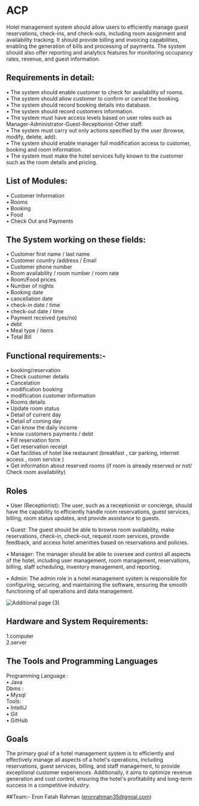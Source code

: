 # ACP
Hotel management system should allow users to efficiently manage guest reservations, check-ins, and check-outs, including room assignment and availability tracking. It should provide billing and invoicing capabilities, enabling the generation of bills and processing of payments. The system should also offer reporting and analytics features for monitoring occupancy rates, revenue, and guest information.

  
  
## Requirements in detail:

       
•	The system should enable customer to check for availability of rooms.   
•	The system should allow customer to confirm or cancel the booking.    
•	The system should record booking details into database.     
•	The system should record customers information.      
•	The system must have access levels based on user roles such as Manager-Administrator-Guest-Receptionist-Other staff.  
•	The system must carry out only actions specified by the user (browse, modify, delete, add).  
•	The system should enable manager full modification access to customer, booking and room information.  
•	The system must make the hotel services fully known to the customer such as the room details and pricing.  




## List of Modules:  
•	Customer Information  
•	Rooms  
•	Booking  
•	Food  
•	Check Out and Payments  
 





## The System working on these fields: 
 
 
•	Customer first name / last name  
•	Customer country /address / Email  
•	Customer phone number  
•	Room availability / room number / room rate  
•	Room/Food prices  
•	Number of nights  
•	Booking date  
•	cancellation date  
•	check-in date / time  
•	check-out date / time  
•	Payment received (yes/no)  
•	debt  
•	Meal type / items  
•	Total Bill 
   





## Functional requirements:-


•	booking/reservation  
•	Check customer details  
•	Cancelation   
• modification booking  
• modification customer information  
•	Rooms details  
•	Update room status  
•	Detail of current day  
•	Detail of coming day  
•	Can know the daily income  
• know customers payments / debt  
•	Fill reservation form  
•	Get reservation receipt  
•	Get facilities of hotel like restaurant (breakfast , car parking, internet access , room service )  
•	Get information about reserved rooms (if room is already reserved or not/ Check room availability)  





## Roles  
  
•	User (Receptionist): The user, such as a receptionist or concierge, should have the capability to efficiently handle room reservations, guest services, billing, room status updates, and provide assistance to guests.  
  
•	Guest: The guest should be able to browse room availability, make reservations, check-in, check-out, request room services, provide feedback, and access hotel amenities based on reservations and policies. 
  

•	Manager: The manager should be able to oversee and control all aspects of the hotel, including user management, room management, reservations, billing, staff scheduling, inventory management, and reporting.
  
•	Admin: The admin role in a hotel management system is responsible for configuring, securing, and maintaining the software, ensuring the smooth functioning of all operations and data management.
  
![Additional page (3)](https://github.com/EronFatah/ACP/assets/91766768/388025d4-7124-4b15-b25f-ba89d1644d18)
  

## Hardware and System Requirements:  
1.computer  
2.server  

## The Tools and Programming Languages 
Programming Language :   
 •	Java    
Dbms :  
 •	Mysql  
Tools:   
 •	IntelliJ  
 •	Git  
 •	GitHub  


## Goals 
 
The primary goal of a hotel management system is to efficiently and effectively manage all aspects of a hotel's operations, including reservations, guest services, billing, and staff management, to provide exceptional customer experiences. Additionally, it aims to optimize revenue generation and cost control, ensuring the hotel's profitability and long-term success in a competitive industry.



##Team:-
Eron Fatah Rahman (eronrahman35@gmial.com)  


